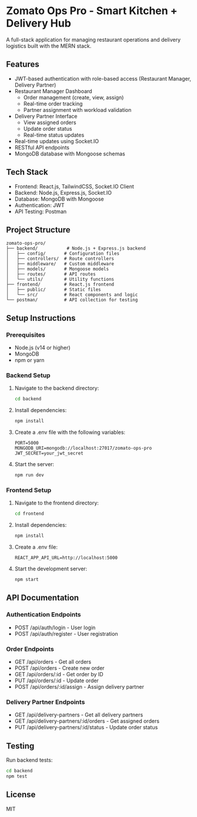 # Zomato Ops Pro - Smart Kitchen + Delivery Hub

A full-stack application for managing restaurant operations and delivery logistics built with the MERN stack.

## Features

- JWT-based authentication with role-based access (Restaurant Manager, Delivery Partner)
- Restaurant Manager Dashboard
  - Order management (create, view, assign)
  - Real-time order tracking
  - Partner assignment with workload validation
- Delivery Partner Interface
  - View assigned orders
  - Update order status
  - Real-time status updates
- Real-time updates using Socket.IO
- RESTful API endpoints
- MongoDB database with Mongoose schemas

## Tech Stack

- Frontend: React.js, TailwindCSS, Socket.IO Client
- Backend: Node.js, Express.js, Socket.IO
- Database: MongoDB with Mongoose
- Authentication: JWT
- API Testing: Postman

## Project Structure

```
zomato-ops-pro/
├── backend/           # Node.js + Express.js backend
│   ├── config/       # Configuration files
│   ├── controllers/  # Route controllers
│   ├── middleware/   # Custom middleware
│   ├── models/       # Mongoose models
│   ├── routes/       # API routes
│   └── utils/        # Utility functions
├── frontend/         # React.js frontend
│   ├── public/       # Static files
│   └── src/          # React components and logic
└── postman/          # API collection for testing
```

## Setup Instructions

### Prerequisites

- Node.js (v14 or higher)
- MongoDB
- npm or yarn

### Backend Setup

1. Navigate to the backend directory:
   ```bash
   cd backend
   ```

2. Install dependencies:
   ```bash
   npm install
   ```

3. Create a .env file with the following variables:
   ```
   PORT=5000
   MONGODB_URI=mongodb://localhost:27017/zomato-ops-pro
   JWT_SECRET=your_jwt_secret
   ```

4. Start the server:
   ```bash
   npm run dev
   ```

### Frontend Setup

1. Navigate to the frontend directory:
   ```bash
   cd frontend
   ```

2. Install dependencies:
   ```bash
   npm install
   ```

3. Create a .env file:
   ```
   REACT_APP_API_URL=http://localhost:5000
   ```

4. Start the development server:
   ```bash
   npm start
   ```

## API Documentation

### Authentication Endpoints

- POST /api/auth/login - User login
- POST /api/auth/register - User registration

### Order Endpoints

- GET /api/orders - Get all orders
- POST /api/orders - Create new order
- GET /api/orders/:id - Get order by ID
- PUT /api/orders/:id - Update order
- POST /api/orders/:id/assign - Assign delivery partner

### Delivery Partner Endpoints

- GET /api/delivery-partners - Get all delivery partners
- GET /api/delivery-partners/:id/orders - Get assigned orders
- PUT /api/delivery-partners/:id/status - Update order status

## Testing

Run backend tests:
```bash
cd backend
npm test
```

## License

MIT 